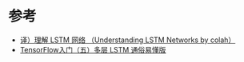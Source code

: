 # 参考
* [译）理解 LSTM 网络 （Understanding LSTM Networks by colah）](https://blog.csdn.net/Jerr__y/article/details/58598296)
* [TensorFlow入门（五）多层 LSTM 通俗易懂版](https://blog.csdn.net/jerr__y/article/details/61195257)